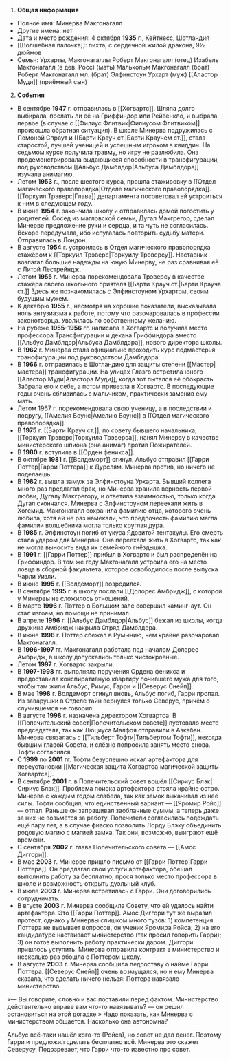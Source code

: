 1. **Общая информация**
 - Полное имя: Минерва Макгонагалл
 - Другие имена: нет
 - Дата и место рождения: 4 октября **1935** г., Кейтнесс, Шотландия
 - [[Волшебная палочка]]: пихта, с сердечной жилой дракона, 9½ дюймов
 - Семья: Урхарты, Макгонагаллы
	Роберт Макгонагалл (отец)
	Изабель Макгонагалл (в дев. Росс) (мать)
	Малькольм Макгонагалл (брат)
	Роберт Макгонагалл мл. (брат)
	Элфинстоун Урхарт (муж)
	[[Аластор Муди]] (приёмный сын)

2. **События**
 - В сентябре **1947** г. отправилась в [[Хогвартс]]. Шляпа долго выбирала, послать ли её на Гриффиндор или Рейвенкло, и выбрала первое (в случае с [[Филиус Флитвик|Филиусом Флитвиком]] произошла обратная ситуация). В школе Минерва подружилась с Помоной Спраут и [[Барти Крауч ст.|Барти Краучем ст.]], стала старостой, лучшей ученицей и успешным игроком в квиддич. На седьмом курсе получила травму, но игру не разлюбила. Она продемонстрировала выдающиеся способности в трансфигурации, под руководством [[Альбус Дамблдор|Альбуса Дамблдора]] изучала анимагию.
 - Летом **1953** г., после шестого курса, прошла стажировку в [[Отдел магического правопорядка|Отделе магического правопорядка]]. [[Торкуил Трэверс|Глава]] департамента посоветовал ей устроиться к ним в следующем году.
 - В июне **1954** г. закончила школу и отправилась домой погостить у родителей. Сосед из магловской семьи, Дугал Макгрегор, сделал Минерве предложение руки и сердца, и та чуть не согласилась. Вскоре передумала, ибо испугалась повторить судьбу матери. Отправилась в Лондон.
 - В августе **1954** г. устроилась в Отдел магического правопорядка стажёром к [[Торкуил Трэверс|Торкуилу Трэверсу]]. Наставник возлагал большие надежды на юную Минерву, не раз сравнивая её с Литой Лестрейндж.
 - Летом **1955** г. Минерва порекомендовала Трэверсу в качестве стажёра своего школьного приятеля [[Барти Крауч ст.|Барти Крауча ст.]] Здесь же познакомилась с Элфинстоуном Урхартом, своим будущим мужем.
 - К декабрю **1955** г., несмотря на хорошие показатели, высказывала ноль энтузиазма к работе, потому что разочаровалась в профессии законотворца. Уволилась по собственному желанию.
 - На рубеже **1955-1956** гг. написала в Хогвартс и получила место профессора Трансфигурации и декана Гриффиндора вместо [[Альбус Дамблдор|Альбуса Дамблдора]], нового директора школы.
 - В **1962** г. Минерва стала официально проходить курс подмастерья трансфигурации под руководством Дамблдора.
 - В **1966** г. отправилась в Шотландию для защиты степени [[Мастер|мастера]] трансфигурации. На улицах Глазго встретила юного [[Аластор Муди|Аластора Муди]], когда тот пытался её обокрасть. Забрала его к себе, а потом привезла в Хогвартс. В последующие годы очень сблизилась с мальчиком, практически заменив ему мать.
 - Летом 1967 г. порекомендовала свою ученицу, а в последствии и подругу, [[Амелия Боунс|Амелию Боунс]] в [[Отдел магического правопорядка]].
 - В **1975** г. [[Барти Крауч ст.]], по совету бывшего начальника, [[Торкуил Трэверс|Торкуила Трэверса]], нанял Минерву в качестве министерского шпиона (она анимаг) против Пожирателей.
 - В **1980** г. вступила в [[Орден феникса]].
 - В октябре **1981** г. [[Волдеморт]] сгинул. Альбус отправил [[Гарри Поттер|Гарри Поттера]] к Дурслям. Минерва против, но ничего не поделаешь.
 - В **1982** г. вышла замуж за Элфинстоуна Урхарта. Бывший коллега много раз предлагал брак, но Минерва хранила верность первой любви, Дугалу Макгрегору, и ответила взаимностью, только когда Дугал скончался. Минерва с Элфинстоуном переехали жить в Хогсмид. Макгонагалл сохранила фамилию отца, которого очень любила, хотя ей не раз намекали, что предпочесть фамилию магла фамилии волшебника могла только круглая дура.
 - В **1985** г. Элфинстоун погиб от укуса Ядовитой тентакулы. Его смерть стала ударом для Минервы. Она переехала жить в Хогвартс, так как не могла выносить вида их семейного гнёздышка.
 - В **1991** г. [[Гарри Поттер]] прибыл в Хогвартс и был распределён на Гриффиндор. В том же году Макгонагалл устроила его на место ловца в сборной факультета, которое освободилось после выпуска Чарли Уизли.
 - В июне **1995** г. [[Волдеморт]] возродился.
 - В сентябре **1995** г. в школу послали [[Долорес Амбридж]], с которой у Минервы не сложилось отношений.
 - В марте **1996** г. Поттер в Большом зале совершил каминг-аут. Он стал изгоем, но помощи не принимал.
 - В апреле **1996** г. [[Альбус Дамблдор|Альбус]] бежал из школы, когда дружина Амбридж накрыла Отряд Дамблдора.
 - В июне **1996** г. Поттер сбежал в Румынию, чем крайне разочаровал Макгонагалл.
 - В **1996-1997** гг. Макгонагалл работала под началом Долорес Амбридж, в школу допускались только чистокровные.
 - Летом **1997** г. Хогвартс закрыли.
 - В **1997-1998** гг. выполняла поручения Ордена феникса и предоставила конспиративную квартиру почившего мужа для того, чтобы там жили Альбус, Римус, Гарри и [[Северус Снейп]].
 - В мае **1998** г. Волдеморт сгинул вновь, Альбус погиб, Гарри пропал. Из заварушки в Отделе тайн вернулся только Северус, причём о случившемся не говорил.
 - В августе **1998** г. назначена директором Хогвартса. В [[Попечительский совет|Попечительском совете]] пустовало место председателя, так как Люциуса Малфоя отправили в Азкабан. Минерва связалась с [[Тильберт Тофти|Тильбертом Тофти]], некогда бывшим главой Совета, и слёзно попросила занять место снова. Тофти согласился.
 - С **1999** по **2001** гг. Тофти безуспешно искал артефактора для переустановки [[Магическая защита Хогвартса|магической защиты Хогвартса]].
 - В сентябре **2001** г. в Попечительский совет вошёл [[Сириус Блэк|Сириус Блэк]]. Проблема поиска артефактора стояла крайне остро. Минерва с каждым годом слабела, так как замок выкачивал из неё силы. Тофти сообщил, что единственный вариант — [[Яромир Ройс]] — отпал. Раньше он запрашивал заоблачные суммы, а теперь даже за них не возьмётся за работу. Попечители согласились подождать ещё пару лет, а в случае фиаско позволить Лорду Блэку объединить родовую магию с магией замка. Так они, возможно, выиграют ещё времени.
 - С сентября **2002** г. глава Попечительского совета — [[Амос Диггори]].
 - В мае **2003** г. Минерве пришло письмо от [[Гарри Поттер|Гарри Поттера]]. Он предлагал свои услуги артефактора, обещал выполнить работу за бесплатно, прося только место профессора в школе и возможность открыть дуэльный клуб.
 - В июле **2003** г. Минерва встретилась с Гарри. Они договорились сотрудничать.
 - В вгусте **2003** г. Минерва сообщила Совету, что ей удалось найти артефактора. Это [[Гарри Поттер]]. Амос Диггори тут же выразил протест, однако у Минервы слишком много тузов: 1) компетенция Поттера не вызывает вопросов, он ученик Яромира Ройса; 2) на его кандидатуре настаивает министерство (так просил говорить Гарри); 3) он готов выполнить работу практически даром. Диггори пришлось уступить. Минерва отправила контракт в министерство и несколько раз обошла с Поттером школу.
 - В августе **2003** г. Минерва сообщила педсоставу о найме Гарри Поттера. [[Северус Снейп]] очень возмущался, но и ему Минерва сказала, что сделать ничего нельзя: Поттера навязало министерство.


«— Вы говорите, словно и вас поставили перед фактом. Министерство действительно вправе вам что-то навязывать? — он решил остановиться на этой догадке.»
Надо показать, как Минерва с министерством общается. Насколько она автономна?

Альбус всё-таки нашёл кого-то (Ройса), но совет не дал денег. Поэтому Гарри и предложил сделать бесплатно всё. Минерва это скажет Северусу. Подозревает, что Гарри что-то известно про совет.